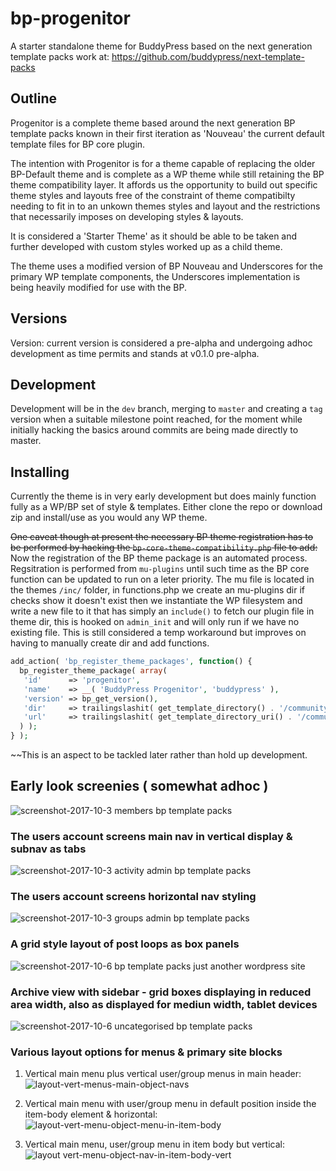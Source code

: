 # bp-progenitor
A starter standalone theme for BuddyPress based on the next generation template packs work at:
https://github.com/buddypress/next-template-packs

## Outline
Progenitor is a complete theme based around the next generation BP template packs known in their first iteration as 'Nouveau' the current default template files for BP core plugin.

The intention with Progenitor is for a theme capable of replacing the older BP-Default theme and is complete as a WP theme while still retaining the BP theme compatibility layer. It affords us the opportunity to build out specific theme styles and layouts free of the constraint of theme compatibilty needing to fit in to an unkown themes styles and layout and the restrictions that necessarily imposes on developing styles & layouts.

It is considered a 'Starter Theme' as it should be able to be taken and further developed with custom styles worked up as a child theme.

The theme uses a modified version of BP Nouveau and Underscores for the primary WP template components, the Underscores implementation is being heavily modified for use with the BP.

## Versions
Version: current version is considered a pre-alpha and undergoing adhoc development as time permits and stands at v0.1.0 pre-alpha.

## Development
Development will be in the `dev` branch, merging to `master` and creating a `tag` version when a suitable milestone point reached, for the moment while initially hacking the basics around commits are being made directly to master. 

## Installing
Currently the theme is in very early development but does mainly function fully as a WP/BP set of style & templates. Either clone the repo or download zip and install/use as you would any WP theme.


~~One caveat though at present the necessary BP theme registration has to be performed by hacking the `bp-core-theme-compatibility.php` file to add:~~
Now the registration of the BP theme package is an automated process. Regsitration is performed from  `mu-plugins` until such time as the BP core function can be updated to run on a leter priority. The mu file is located in the themes `/inc/` folder, in functions.php we create an mu-plugins dir if checks show it doesn't exist then we instantiate the WP filesystem and write a new file to it that has simply an `include()` to fetch our plugin file in theme dir, this is hooked on `admin_init` and will only run if we have no existing file. This is still considered a temp workaround but improves on having to manually create dir and add functions.
```php
add_action( 'bp_register_theme_packages', function() {
  bp_register_theme_package( array(
   'id'      => 'progenitor',
   'name'    => __( 'BuddyPress Progenitor', 'buddypress' ),
   'version' => bp_get_version(),
   'dir'     => trailingslashit( get_template_directory() . '/community' ),
   'url'     => trailingslashit( get_template_directory_uri() . '/community' ),
  ) );
} );
```	
~~This is an aspect to be tackled later rather than hold up development.
	
## Early look screenies ( somewhat adhoc )

![screenshot-2017-10-3 members bp template packs](https://user-images.githubusercontent.com/499419/31141148-71f94a7c-a86e-11e7-9c29-0af933202182.png)

### The users account screens main nav in vertical display & subnav as tabs
![screenshot-2017-10-3 activity admin bp template packs](https://user-images.githubusercontent.com/499419/31142407-17248b8a-a872-11e7-9e74-d5278d3cb1de.png)

### The users account screens horizontal nav styling
![screenshot-2017-10-3 groups admin bp template packs](https://user-images.githubusercontent.com/499419/31142705-fd6268a6-a872-11e7-9d0c-fd8c90f44143.png)

### A grid style layout of post loops as box panels
![screenshot-2017-10-6 bp template packs just another wordpress site](https://user-images.githubusercontent.com/499419/31270382-1a3bf8c4-aa7c-11e7-95ba-4c4c197653d4.png)

### Archive view with sidebar - grid boxes displaying in reduced area width, also as displayed for mediun width, tablet devices
![screenshot-2017-10-6 uncategorised bp template packs](https://user-images.githubusercontent.com/499419/31270783-a46d6b30-aa7d-11e7-8eeb-3ac9986111c7.png)

### Various layout options for menus & primary site blocks

1. Vertical main menu plus vertical user/group menus in main header:
![layout-vert-menus-main-object-navs](https://user-images.githubusercontent.com/499419/32379855-95174266-c0a6-11e7-991c-33ee7e95c576.png)

2. Vertical main menu with user/group menu in default position inside the item-body element & horizontal:
![layout-vert-menu-object-menu-in-item-body](https://user-images.githubusercontent.com/499419/32380265-8b84899c-c0a7-11e7-9ca3-25c818894fde.png)

3. Vertical main menu, user/group menu in item body but vertical:
![layout vert-menu-object-nav-in-item-body-vert](https://user-images.githubusercontent.com/499419/32380607-5e72425e-c0a8-11e7-9a03-3daee460d964.png)

